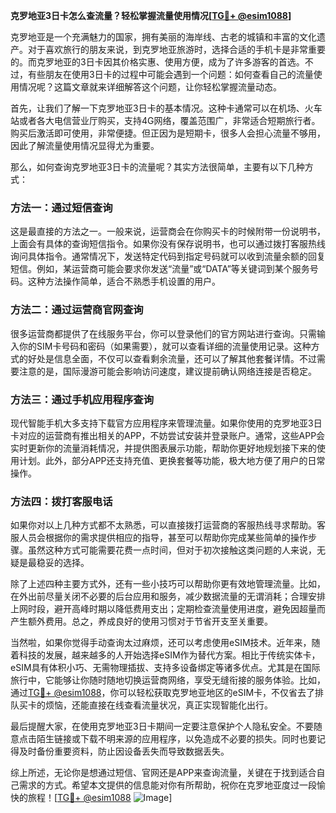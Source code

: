 **克罗地亚3日卡怎么查流量？轻松掌握流量使用情况[[TG💪+ @esim1088](https://t.me/s/esim1088)]**

克罗地亚是一个充满魅力的国家，拥有美丽的海岸线、古老的城镇和丰富的文化遗产。对于喜欢旅行的朋友来说，到克罗地亚旅游时，选择合适的手机卡是非常重要的。而克罗地亚的3日卡因其价格实惠、使用方便，成为了许多游客的首选。不过，有些朋友在使用3日卡的过程中可能会遇到一个问题：如何查看自己的流量使用情况呢？这篇文章就来详细解答这个问题，让你轻松掌握流量动态。

首先，让我们了解一下克罗地亚3日卡的基本情况。这种卡通常可以在机场、火车站或者各大电信营业厅购买，支持4G网络，覆盖范围广，非常适合短期旅行者。购买后激活即可使用，非常便捷。但正因为是短期卡，很多人会担心流量不够用，因此了解流量使用情况显得尤为重要。

那么，如何查询克罗地亚3日卡的流量呢？其实方法很简单，主要有以下几种方式：

### 方法一：通过短信查询

这是最直接的方法之一。一般来说，运营商会在你购买卡的时候附带一份说明书，上面会有具体的查询短信指令。如果你没有保存说明书，也可以通过拨打客服热线询问具体指令。通常情况下，发送特定代码到指定号码就可以收到流量余额的回复短信。例如，某运营商可能会要求你发送“流量”或“DATA”等关键词到某个服务号码。这种方法操作简单，适合不熟悉手机设置的用户。

### 方法二：通过运营商官网查询

很多运营商都提供了在线服务平台，你可以登录他们的官方网站进行查询。只需输入你的SIM卡号码和密码（如果需要），就可以查看详细的流量使用记录。这种方式的好处是信息全面，不仅可以查看剩余流量，还可以了解其他套餐详情。不过需要注意的是，国际漫游可能会影响访问速度，建议提前确认网络连接是否稳定。

### 方法三：通过手机应用程序查询

现代智能手机大多支持下载官方应用程序来管理流量。如果你使用的克罗地亚3日卡对应的运营商有推出相关的APP，不妨尝试安装并登录账户。通常，这些APP会实时更新你的流量消耗情况，并提供图表展示功能，帮助你更好地规划接下来的使用计划。此外，部分APP还支持充值、更换套餐等功能，极大地方便了用户的日常操作。

### 方法四：拨打客服电话

如果你对以上几种方式都不太熟悉，可以直接拨打运营商的客服热线寻求帮助。客服人员会根据你的需求提供相应的指导，甚至可以帮助你完成某些简单的操作步骤。虽然这种方式可能需要花费一点时间，但对于初次接触这类问题的人来说，无疑是最稳妥的选择。

除了上述四种主要方式外，还有一些小技巧可以帮助你更有效地管理流量。比如，在外出前尽量关闭不必要的后台应用和服务，减少数据流量的无谓消耗；合理安排上网时段，避开高峰时期以降低费用支出；定期检查流量使用进度，避免因超量而产生额外费用。总之，养成良好的使用习惯对于节省开支至关重要。

当然啦，如果你觉得手动查询太过麻烦，还可以考虑使用eSIM技术。近年来，随着科技的发展，越来越多的人开始选择eSIM作为替代方案。相比于传统实体卡，eSIM具有体积小巧、无需物理插拔、支持多设备绑定等诸多优点。尤其是在国际旅行中，它能够让你随时随地切换运营商网络，享受无缝衔接的服务体验。比如，通过[TG💪+ @esim1088](https://t.me/s/esim1088)，你可以轻松获取克罗地亚地区的eSIM卡，不仅省去了排队买卡的烦恼，还能直接在线查看流量状况，真正实现智能化出行。

最后提醒大家，在使用克罗地亚3日卡期间一定要注意保护个人隐私安全。不要随意点击陌生链接或下载不明来源的应用程序，以免造成不必要的损失。同时也要记得及时备份重要资料，防止因设备丢失而导致数据丢失。

综上所述，无论你是想通过短信、官网还是APP来查询流量，关键在于找到适合自己需求的方式。希望本文提供的信息能对你有所帮助，祝你在克罗地亚度过一段愉快的旅程！[[TG💪+ @esim1088](https://t.me/s/esim1088) ![Image](https://i.postimg.cc/4NQfJmqS/Snipaste-2025-05-13-00-14-12.png)]